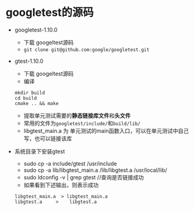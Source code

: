 # googletest的源码

- googletest-1.10.0
  - 下载 googeltest源码
  - `git clone git@github.com:google/googletest.git`

- gtest-1.10.0
  - 下载 googeltest源码
  - 编译  
  ```
  mkdir build
  cd build
  cmake .. && make
  ```
  - 提取单元测试需要的**静态链接库文件**和**头文件**
  - 常用的文件为`googletest/include/`和`build/lib/`
  - libgtest_main.a 为 单元测试的main函数入口，可以在单元测试中自己写，也可以链接该库

- 系统目录下安装gtest
  - sudo cp -a include/gtest /usr/include
  - sudo cp -a lib/libgtest_main.a /lib/libgtest.a  /usr/local/lib/
  - sudo ldconfig -v | grep gtest   //查询是否链接成功
  - 如果看到下述输出，则表示成功
  ```
  libgtest_main.a  > libgtest_main.a
  libgtest.a     >    libgtest.a
  ```
